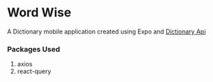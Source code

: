 # Word Wise

A Dictionary mobile application created using Expo and [Dictionary Api](https://dictionaryapi.com/)


### Packages Used

1. axios 
2. react-query

